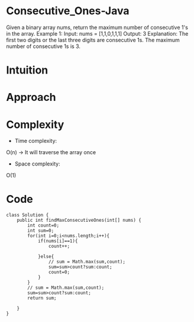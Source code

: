 # Consecutive_Ones-Java
Given a binary array nums, return the maximum number of consecutive 1's in the array.     Example 1:  Input: nums = [1,1,0,1,1,1] Output: 3 Explanation: The first two digits or the last three digits are consecutive 1s. The maximum number of consecutive 1s is 3.


# Intuition
<!-- Describe your first thoughts on how to solve this problem. -->

# Approach
<!-- Describe your approach to solving the problem. -->

# Complexity
- Time complexity:
<!-- Add your time complexity here, e.g. $$O(n)$$ -->
O(n) -> It will traverse the array once

- Space complexity:
<!-- Add your space complexity here, e.g. $$O(n)$$ -->
O(1)

# Code
```
class Solution {
    public int findMaxConsecutiveOnes(int[] nums) {
        int count=0;
        int sum=0;
        for(int i=0;i<nums.length;i++){
            if(nums[i]==1){
                count++;

            }else{
                // sum = Math.max(sum,count);
                sum=sum>count?sum:count;
                count=0;
            }
        }
        // sum = Math.max(sum,count);
        sum=sum>count?sum:count;
        return sum;
        
    }
}
```
